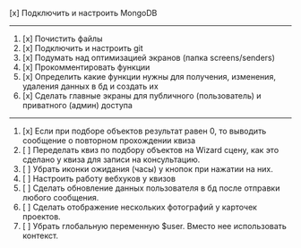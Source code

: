 [x] Подключить и настроить MongoDB

----

1. [x] Почистить файлы
2. [x] Подключить и настроить git
3. [x] Подумать над оптимизацией экранов (папка screens/senders)
4. [x] Прокомментировать функции
5. [x] Определить какие функции нужны для получения, изменения, удаления данных в бд и создать их
6. [x] Сделать главные экраны для публичного (пользователь) и приватного (админ) доступа

----

1. [x] Если при подборе объектов результат равен 0, то выводить сообщение о повторном прохождении квиза
2. [ ] Переделать квиз по подбору объектов на Wizard сцену, как это сделано у квиза для записи на консультацию.
3. [ ] Убрать иконки ожидания (часы) у кнопок при нажатии на них.
4. [ ] Настроить работу вебхуков у квизов
5. [ ] Сделать обновление данных пользователя в бд после отправки любого сообщения.
6. [ ] Сделать отображение нескольких фотографий у карточек проектов.
7. [ ] Убрать глобальную переменную $user. Вместо нее использовать контекст.